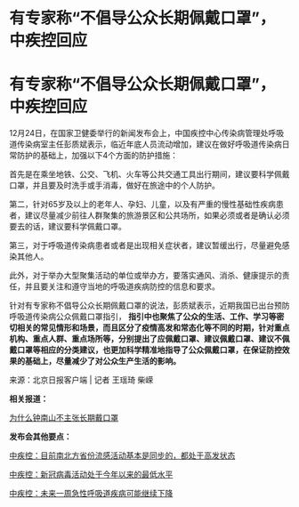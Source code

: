 # 有专家称“不倡导公众长期佩戴口罩”，中疾控回应

# 有专家称“不倡导公众长期佩戴口罩”，中疾控回应

12月24日，在国家卫健委举行的新闻发布会上，中国疾控中心传染病管理处呼吸道传染病室主任彭质斌表示，临近年底人员流动增加，建议在做好呼吸道传染病日常防护的基础上，加强以下4个方面的防护措施：

首先是在乘坐地铁、公交、飞机、火车等公共交通工具出行期间，建议要科学佩戴口罩，并且要及时洗手或手消毒，做好在旅途中的个人防护。

第二，针对65岁及以上的老年人、孕妇、儿童，以及有严重的慢性基础性疾病患者，建议尽量减少前往人群聚集的旅游景区和公共场所，如果必须或者是确认必须要去的话，建议要科学佩戴口罩。

第三，对于呼吸道传染病患者或者是出现相关症状者，建议暂缓出行，尽量避免感染其他人。

此外，对于举办大型聚集活动的单位或举办方，要落实通风、消杀、健康提示的责任，并且要关注和遵守当地的呼吸道疾病防控的信息和要求。

针对有专家称不倡导公众长期佩戴口罩的说法，彭质斌表示，近期我国已出台预防呼吸道传染病公众佩戴口罩指引，
**指引中也聚焦了公众的生活、工作、学习等密切相关的常见情形和场景，而且区分了疫情高发和常态化等不同的时期，针对重点机构、重点人群、重点场所等，分别提出了应佩戴口罩、建议佩戴口罩、建议不佩戴口罩等相应的分类建议，也更加科学精准地指导了公众佩戴口罩，在保证防控效果的基础上，尽量减少了对公众生产生活的影响。**

来源：北京日报客户端 | 记者 王瑶琦 柴嵘

**相关报道：**

[为什么钟南山不主张长期戴口罩 ](https://news.qq.com/rain/a/20231223A0896L00)

**发布会其他要点：**

[中疾控：目前南北方省份流感活动基本是同步的，都处于高发状态](https://news.qq.com/rain/a/20231224A04T0R00)

[中疾控：新冠病毒活动处于今年以来的最低水平](https://news.qq.com/rain/a/20231224A04OHK00)

[中疾控：未来一周急性呼吸道疾病可能继续下降](https://news.qq.com/rain/a/20231224A04NY200)

